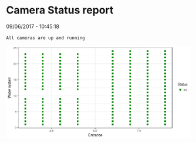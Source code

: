 Camera Status report
================
09/06/2017 - 10:45:18

    All cameras are up and running

![](camreport_files/figure-markdown_github/unnamed-chunk-2-1.png)
